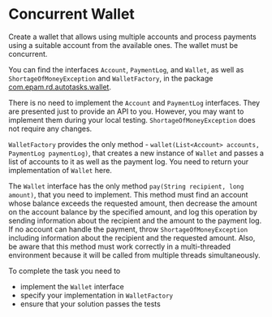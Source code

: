 # Concurrent Wallet
Create a wallet that allows using multiple accounts and process payments using a suitable account from the available ones. The wallet must be concurrent. 

You can find the interfaces `Account`, `PaymentLog`, and `Wallet`, as well as
`ShortageOfMoneyException` and `WalletFactory`, in the package [com.epam.rd.autotasks.wallet](src/main/java/com/epam/rd/autotasks/wallet).

There is no need to implement the `Account` and `PaymentLog` interfaces.
They are presented just to provide an API to you. However, you may want to implement them during your local testing.
`ShortageOfMoneyException` does not require any changes.

`WalletFactory` provides the only method - `wallet(List<Account> accounts, PaymentLog paymentLog)`,
that creates a new instance of `Wallet` and passes a list of accounts to it as well as the payment log.
You need to return your implementation of `Wallet` here.

The `Wallet` interface has the only method `pay(String recipient, long amount)`, that you need to implement.
This method must find an account whose balance exceeds the requested amount, 
then decrease the amount on the account balance by the specified amount, 
and log this operation by sending information about the recipient and the amount to the payment log. 
If no account can handle the payment, throw `ShortageOfMoneyException` including information about the recipient and the requested amount.
Also, be aware that this method must work correctly in a multi-threaded environment because it will be called from multiple threads simultaneously. 

To complete the task you need to
- implement the `Wallet` interface
- specify your implementation in `WalletFactory`
- ensure that your solution passes the tests
